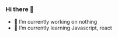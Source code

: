 ### Hi there 👋

- 🔭 I’m currently working on nothing
- 🌱 I’m currently learning Javascript, react



